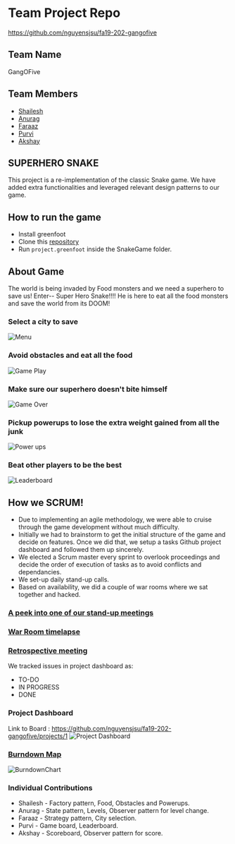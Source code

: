 

# Team Project Repo 
https://github.com/nguyensjsu/fa19-202-gangofive

## Team Name
GangOFive

## Team Members

* [Shailesh](https://github.com/shailesh-nyk)
* [Anurag](https://github.com/anuragpatro92)
* [Faraaz](https://github.com/Faraaz1994)
* [Purvi](https://github.com/purvimisal)
* [Akshay](https://github.com/itselavia)

## SUPERHERO SNAKE

This project is a re-implementation of the classic Snake game. 
We have added extra functionalities and leveraged relevant design patterns to our game.

## How to run the game
* Install greenfoot
* Clone this [repository](https://github.com/nguyensjsu/fa19-202-gangofive)
* Run `project.greenfoot` inside the SnakeGame folder.

## About Game
The world is being invaded by Food monsters and we need a superhero to save us!
Enter-- Super Hero Snake!!!! He is here to eat all the food monsters and save the world from its DOOM!

### Select a city to save
![Menu](https://github.com/nguyensjsu/fa19-202-gangofive/tree/master/images/citychoice.png)

### Avoid obstacles and eat all the food
![Game Play](https://github.com/nguyensjsu/fa19-202-gangofive/tree/master/images/gameplay.png)

### Make sure our superhero doesn't bite himself
![Game Over](https://github.com/nguyensjsu/fa19-202-gangofive/tree/master/images/gameover.png)

### Pickup powerups to lose the extra weight gained from all the junk
![Power ups](https://github.com/nguyensjsu/fa19-202-gangofive/tree/master/images/powerup.png)

### Beat other players to be the best
![Leaderboard](https://github.com/nguyensjsu/fa19-202-gangofive/tree/master/images/leaderboard.png)

## How we SCRUM!
* Due to implementing an agile methodology, we were able to cruise through the game development without much difficulty.
* Initially we had to brainstorm to get the initial structure of the game and decide on features. Once we did that, we setup a tasks Github project dashboard and followed them up sincerely.
* We elected a Scrum master every sprint to overlook proceedings and decide the order of execution of tasks as to avoid conflicts and dependancies.
* We set-up daily stand-up calls.
* Based on availability, we did a couple of war rooms where we sat together and hacked.

### [A peek into one of our stand-up meetings](https://youtu.be/6d8G0HvwsAU)
### [War Room timelapse](https://youtu.be/rTMK5nJpflw)
### [Retrospective meeting](https://github.com/shailesh-nyk)

We tracked issues in project dashboard as:
 * TO-DO
 * IN PROGRESS
 * DONE
 
### Project Dashboard
Link to Board : https://github.com/nguyensjsu/fa19-202-gangofive/projects/1
![Project Dashboard](https://github.com/nguyensjsu/fa19-202-gangofive/reports/images/tasklist.png)

### [Burndown Map](https://drive.google.com/open?id=17wDf-XC1Z2RsjCP6MO7xHkV1n7OW8417)
![BurndownChart](https://github.com/nguyensjsu/fa19-202-gangofive/tree/master/images/burndown.png)


### Individual Contributions
* Shailesh - Factory pattern, Food, Obstacles and Powerups.
* Anurag - State pattern, Levels, Observer pattern for level change.
* Faraaz - Strategy pattern, City selection.
* Purvi - Game board, Leaderboard.
* Akshay - Scoreboard, Observer pattern for score.


